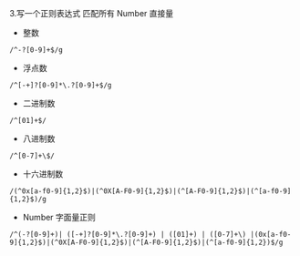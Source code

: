 3.写一个正则表达式 匹配所有 Number 直接量

- 整数
```
/^-?[0-9]+$/g
```

- 浮点数

```
/^[-+]?[0-9]*\.?[0-9]+$/g
```

- 二进制数
```
/^[01]+$/
```

- 八进制数
```
/^[0-7]+\$/
```

- 十六进制数

```
/(^0x[a-f0-9]{1,2}$)|(^0X[A-F0-9]{1,2}$)|(^[A-F0-9]{1,2}$)|(^[a-f0-9]{1,2}$)/g
```

- Number 字面量正则
```
/^(-?[0-9]+)| ([-+]?[0-9]*\.?[0-9]+) | ([01]+) | ([0-7]+\) |(0x[a-f0-9]{1,2}$)|(^0X[A-F0-9]{1,2}$)|(^[A-F0-9]{1,2}$)|(^[a-f0-9]{1,2})$/g
```